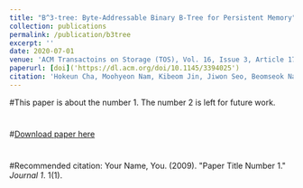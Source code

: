 ```yaml
---
title: "B^3-tree: Byte-Addressable Binary B-Tree for Persistent Memory"
collection: publications
permalink: /publication/b3tree
excerpt: ''
date: 2020-07-01
venue: 'ACM Transactoins on Storage (TOS), Vol. 16, Issue 3, Article 17, (ISSN 1553-3077)'
paperurl: [doi]('https://dl.acm.org/doi/10.1145/3394025')
citation: 'Hokeun Cha, Moohyeon Nam, Kibeom Jin, Jiwon Seo, Beomseok Nam.'
---
```

#This paper is about the number 1. The number 2 is left for future work.
#
#[Download paper here](http://academicpages.github.io/files/paper1.pdf)
#
#Recommended citation: Your Name, You. (2009). "Paper Title Number 1." <i>Journal 1</i>. 1(1).
